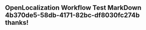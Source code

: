 <properties
ms.topic="hero-topic"
ms.test1="hero-topic"
ms.test2="test"/>


## OpenLocalization Workflow Test MarkDown 4b370de5-58db-4171-82bc-df8030fc274b thanks!



<!--HONumber=Sep16_HO1-->


